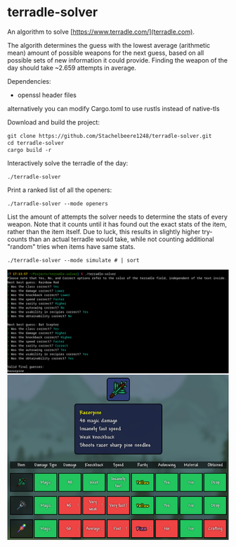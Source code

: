 # terradle-solver
An algorithm to solve [https://www.terradle.com/](terradle.com).

The algorith determines the guess with the lowest average (arithmetic mean) amount of possible weapons for the next guess, based on all possible sets of new information it could provide.
Finding the weapon of the day should take ~2.659 attempts in average.

Dependencies:
- openssl header files

alternatively you can modify Cargo.toml to use rustls instead of native-tls

Download and build the project:
```
git clone https://github.com/Stachelbeere1248/terradle-solver.git
cd terradle-solver
cargo build -r
```
Interactively solve the terradle of the day:
```
./terradle-solver
```
Print a ranked list of all the openers:
```
./tarradle-solver --mode openers
```
List the amount of attempts the solver needs to determine the stats of every weapon. Note that it counts until it has found out the exact stats of the item, rather than the item itself. Due to luck, this results in slightly higher try-counts than an actual terradle would take, while not counting additional "random" tries when items have same stats.
```
./terradle-solver --mode simulate # | sort
```

![cli-example](example.png)
![web-example](example-web.png)
